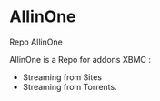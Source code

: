 AllinOne
========

Repo AllinOne

AllinOne is a Repo for addons XBMC :

- Streaming from Sites
- Streaming from Torrents.
